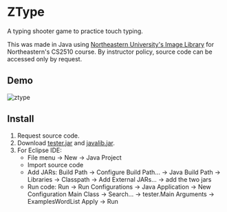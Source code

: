 # ZType
A typing shooter game to practice touch typing.

This was made in Java using [Northeastern University's Image Library](https://course.ccs.neu.edu/cs2510h/image-doc.html) for Northeastern's CS2510 course. By instructor policy, source code can be accessed only by request.

## Demo
![ztype](https://github.com/user-attachments/assets/d02832d4-bfd1-4db1-a869-b938a4434d9b)

## Install
1. Request source code.
2. Download [tester.jar](https://course.ccs.neu.edu/cs2510su18/files/tester.jar) and [javalib.jar](https://course.ccs.neu.edu/cs2510su18/files/javalib.jar).
3. For Eclipse IDE:
   - File menu -> New -> Java Project
   - Import source code
   - Add JARs: Build Path -> Configure Build Path... -> Java Build Path -> Libraries -> Classpath -> Add External JARs... -> add the two jars
   - Run code: Run -> Run Configurations -> Java Application -> New Configuration Main Class -> Search... -> tester.Main Arguments -> ExamplesWordList Apply -> Run
